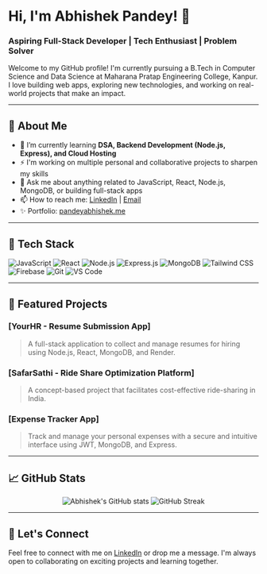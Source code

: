 # Hi, I'm Abhishek Pandey! 👋

### Aspiring Full-Stack Developer | Tech Enthusiast | Problem Solver

Welcome to my GitHub profile! I'm currently pursuing a B.Tech in Computer Science and Data Science at Maharana Pratap Engineering College, Kanpur. I love building web apps, exploring new technologies, and working on real-world projects that make an impact.

---

## 🚀 About Me

- 🌱 I’m currently learning **DSA, Backend Development (Node.js, Express), and Cloud Hosting**
- ⚡ I'm working on multiple personal and collaborative projects to sharpen my skills
- 💬 Ask me about anything related to JavaScript, React, Node.js, MongoDB, or building full-stack apps
- 📫 How to reach me: [LinkedIn](https://www.linkedin.com/in/abhishek-pandey-097822286) | [Email](mailto:abhishekpandey009ap@gmail.com)
- ✨ Portfolio: [pandeyabhishek.me](https://pandeyabhishek.me)

---

## 🧰 Tech Stack

![JavaScript](https://img.shields.io/badge/-JavaScript-black?style=flat-square&logo=javascript)
![React](https://img.shields.io/badge/-React-black?style=flat-square&logo=react)
![Node.js](https://img.shields.io/badge/-Node.js-black?style=flat-square&logo=node.js)
![Express.js](https://img.shields.io/badge/-Express.js-black?style=flat-square&logo=express)
![MongoDB](https://img.shields.io/badge/-MongoDB-black?style=flat-square&logo=mongodb)
![Tailwind CSS](https://img.shields.io/badge/-Tailwind%20CSS-black?style=flat-square&logo=tailwind-css)
![Firebase](https://img.shields.io/badge/-Firebase-black?style=flat-square&logo=firebase)
![Git](https://img.shields.io/badge/-Git-black?style=flat-square&logo=git)
![VS Code](https://img.shields.io/badge/-VS%20Code-black?style=flat-square&logo=visual-studio-code)

---

## 📌 Featured Projects

### [YourHR - Resume Submission App]
> A full-stack application to collect and manage resumes for hiring using Node.js, React, MongoDB, and Render.

### [SafarSathi - Ride Share Optimization Platform]
> A concept-based project that facilitates cost-effective ride-sharing in India.

### [Expense Tracker App]
> Track and manage your personal expenses with a secure and intuitive interface using JWT, MongoDB, and Express.

---

## 📈 GitHub Stats

<p align="center">
  <img src="https://github-readme-stats.vercel.app/api?username=Abhishekpandey009&show_icons=true&theme=radical" alt="Abhishek's GitHub stats" />
  <img src="https://github-readme-streak-stats.herokuapp.com/?user=Abhishekpandey009&theme=radical" alt="GitHub Streak" />
</p>

---

## 🤝 Let's Connect

Feel free to connect with me on [LinkedIn](https://www.linkedin.com/in/abhishek-pandey-097822286) or drop me a message. I'm always open to collaborating on exciting projects and learning together.
